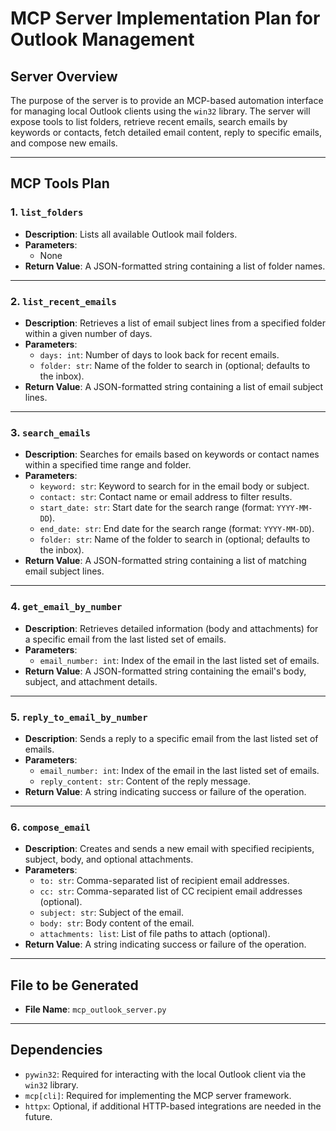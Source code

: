 # MCP Server Implementation Plan for Outlook Management

## Server Overview
The purpose of the server is to provide an MCP-based automation interface for managing local Outlook clients using the `win32` library. The server will expose tools to list folders, retrieve recent emails, search emails by keywords or contacts, fetch detailed email content, reply to specific emails, and compose new emails.

---

## MCP Tools Plan

### 1. `list_folders`
- **Description**: Lists all available Outlook mail folders.
- **Parameters**:
  - None
- **Return Value**: A JSON-formatted string containing a list of folder names.

---

### 2. `list_recent_emails`
- **Description**: Retrieves a list of email subject lines from a specified folder within a given number of days.
- **Parameters**:
  - `days: int`: Number of days to look back for recent emails.
  - `folder: str`: Name of the folder to search in (optional; defaults to the inbox).
- **Return Value**: A JSON-formatted string containing a list of email subject lines.

---

### 3. `search_emails`
- **Description**: Searches for emails based on keywords or contact names within a specified time range and folder.
- **Parameters**:
  - `keyword: str`: Keyword to search for in the email body or subject.
  - `contact: str`: Contact name or email address to filter results.
  - `start_date: str`: Start date for the search range (format: `YYYY-MM-DD`).
  - `end_date: str`: End date for the search range (format: `YYYY-MM-DD`).
  - `folder: str`: Name of the folder to search in (optional; defaults to the inbox).
- **Return Value**: A JSON-formatted string containing a list of matching email subject lines.

---

### 4. `get_email_by_number`
- **Description**: Retrieves detailed information (body and attachments) for a specific email from the last listed set of emails.
- **Parameters**:
  - `email_number: int`: Index of the email in the last listed set of emails.
- **Return Value**: A JSON-formatted string containing the email's body, subject, and attachment details.

---

### 5. `reply_to_email_by_number`
- **Description**: Sends a reply to a specific email from the last listed set of emails.
- **Parameters**:
  - `email_number: int`: Index of the email in the last listed set of emails.
  - `reply_content: str`: Content of the reply message.
- **Return Value**: A string indicating success or failure of the operation.

---

### 6. `compose_email`
- **Description**: Creates and sends a new email with specified recipients, subject, body, and optional attachments.
- **Parameters**:
  - `to: str`: Comma-separated list of recipient email addresses.
  - `cc: str`: Comma-separated list of CC recipient email addresses (optional).
  - `subject: str`: Subject of the email.
  - `body: str`: Body content of the email.
  - `attachments: list`: List of file paths to attach (optional).
- **Return Value**: A string indicating success or failure of the operation.

---

## File to be Generated
- **File Name**: `mcp_outlook_server.py`

---

## Dependencies
- `pywin32`: Required for interacting with the local Outlook client via the `win32` library.
- `mcp[cli]`: Required for implementing the MCP server framework.
- `httpx`: Optional, if additional HTTP-based integrations are needed in the future.